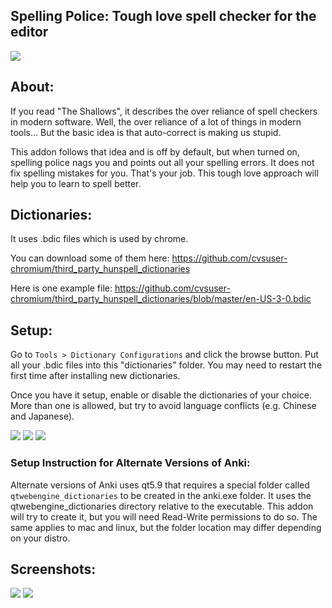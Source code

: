 ## Spelling Police: Tough love spell checker for the editor

<img src="https://github.com/lovac42/SpellingPolice/blob/master/screenshots/intro.png?raw=true">

## About:
If you read "The Shallows", it describes the over reliance of spell checkers in modern software. Well, the over reliance of a lot of things in modern tools... But the basic idea is that auto-correct is making us stupid.

This addon follows that idea and is off by default, but when turned on, spelling police nags you and points out all your spelling errors. It does not fix spelling mistakes for you. That's your job. This tough love approach will help you to learn to spell better.

## Dictionaries:
It uses .bdic files which is used by chrome.

You can download some of them here: https://github.com/cvsuser-chromium/third_party_hunspell_dictionaries  

Here is one example file: https://github.com/cvsuser-chromium/third_party_hunspell_dictionaries/blob/master/en-US-3-0.bdic  

## Setup:
Go to `Tools > Dictionary Configurations` and click the browse button. Put all your .bdic files into this "dictionaries" folder. You may need to restart the first time after installing new dictionaries.

Once you have it setup, enable or disable the dictionaries of your choice. More than one is allowed, but try to avoid language conflicts (e.g. Chinese and Japanese).

<img src="https://github.com/lovac42/SpellingPolice/blob/master/screenshots/setup.png?raw=true">  

<img src="https://github.com/lovac42/SpellingPolice/blob/master/screenshots/dictMan.png?raw=true">  

<img src="https://github.com/lovac42/SpellingPolice/blob/master/screenshots/folder.png?raw=true">  


### Setup Instruction for Alternate Versions of Anki:
Alternate versions of Anki uses qt5.9 that requires a special folder called `qtwebengine_dictionaries` to be created in the anki.exe folder. It uses the qtwebengine_dictionaries directory relative to the executable. This addon will try to create it, but you will need Read-Write permissions to do so. The same applies to mac and linux, but the folder location may differ depending on your distro.


## Screenshots:

<img src="https://github.com/lovac42/SpellingPolice/blob/master/screenshots/cmenu.png?raw=true">  

<img src="https://github.com/lovac42/SpellingPolice/blob/master/screenshots/during_review.png?raw=true">  

